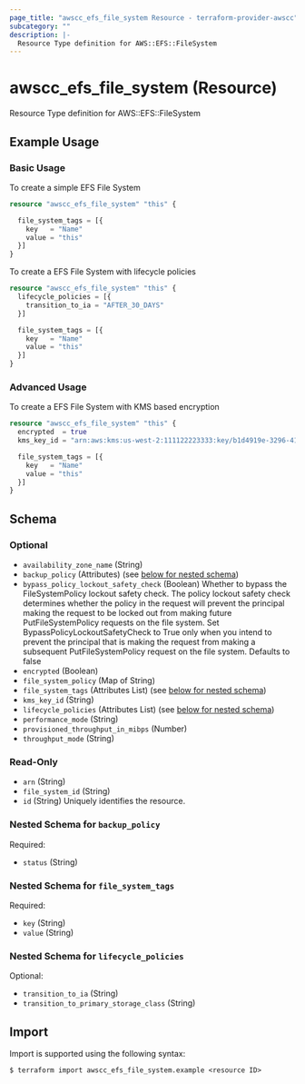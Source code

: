 ```yaml
---
page_title: "awscc_efs_file_system Resource - terraform-provider-awscc"
subcategory: ""
description: |-
  Resource Type definition for AWS::EFS::FileSystem
---
```


# awscc_efs_file_system (Resource)

Resource Type definition for AWS::EFS::FileSystem

## Example Usage

### Basic Usage
To create a simple EFS File System
```terraform
resource "awscc_efs_file_system" "this" {

  file_system_tags = [{
    key   = "Name"
    value = "this"
  }]
}
```

To create a EFS File System with lifecycle policies
```terraform
resource "awscc_efs_file_system" "this" {
  lifecycle_policies = [{
    transition_to_ia = "AFTER_30_DAYS"
  }]

  file_system_tags = [{
    key   = "Name"
    value = "this"
  }]
}
```

### Advanced Usage
To create a EFS File System with KMS based encryption
```terraform
resource "awscc_efs_file_system" "this" {
  encrypted  = true
  kms_key_id = "arn:aws:kms:us-west-2:111122223333:key/b1d4919e-3296-4104-a3a8-c9f3b1138fa8"

  file_system_tags = [{
    key   = "Name"
    value = "this"
  }]
}
```

<!-- schema generated by tfplugindocs -->
## Schema

### Optional

- `availability_zone_name` (String)
- `backup_policy` (Attributes) (see [below for nested schema](#nestedatt--backup_policy))
- `bypass_policy_lockout_safety_check` (Boolean) Whether to bypass the FileSystemPolicy lockout safety check. The policy lockout safety check determines whether the policy in the request will prevent the principal making the request to be locked out from making future PutFileSystemPolicy requests on the file system. Set BypassPolicyLockoutSafetyCheck to True only when you intend to prevent the principal that is making the request from making a subsequent PutFileSystemPolicy request on the file system. Defaults to false
- `encrypted` (Boolean)
- `file_system_policy` (Map of String)
- `file_system_tags` (Attributes List) (see [below for nested schema](#nestedatt--file_system_tags))
- `kms_key_id` (String)
- `lifecycle_policies` (Attributes List) (see [below for nested schema](#nestedatt--lifecycle_policies))
- `performance_mode` (String)
- `provisioned_throughput_in_mibps` (Number)
- `throughput_mode` (String)

### Read-Only

- `arn` (String)
- `file_system_id` (String)
- `id` (String) Uniquely identifies the resource.

<a id="nestedatt--backup_policy"></a>
### Nested Schema for `backup_policy`

Required:

- `status` (String)


<a id="nestedatt--file_system_tags"></a>
### Nested Schema for `file_system_tags`

Required:

- `key` (String)
- `value` (String)


<a id="nestedatt--lifecycle_policies"></a>
### Nested Schema for `lifecycle_policies`

Optional:

- `transition_to_ia` (String)
- `transition_to_primary_storage_class` (String)

## Import

Import is supported using the following syntax:

```shell
$ terraform import awscc_efs_file_system.example <resource ID>
```
